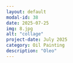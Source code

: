 ```yaml
---
layout: default
modal-id: 38
date: 2025-07-25
img: 8.jpg
alt: "collage"
project-date: July 2025
category: Oil Painting
description: "Oleo"
---
```

